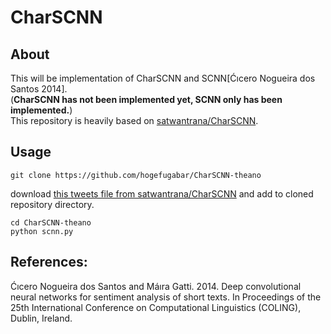 # CharSCNN
## About
This will be implementation of CharSCNN and SCNN[Ćıcero Nogueira dos Santos 2014].  
(**CharSCNN has not been implemented yet, SCNN only has been implemented.**)  
This repository is heavily based on [satwantrana/CharSCNN](https://github.com/satwantrana/CharSCNN).

## Usage

```
git clone https://github.com/hogefugabar/CharSCNN-theano
```

download [this tweets file from satwantrana/CharSCNN](https://github.com/satwantrana/CharSCNN/blob/master/tweets_clean.txt) and add to cloned repository directory.

```
cd CharSCNN-theano
python scnn.py
```

## References:
Ćıcero Nogueira dos Santos and Máıra Gatti. 2014. Deep convolutional neural networks for sentiment analysis of short texts. In Proceedings of the 25th International Conference on Computational Linguistics (COLING), Dublin, Ireland.